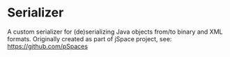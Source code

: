 # Serializer
A custom serializer for (de)serializing Java objects from/to binary and XML formats.
Originally created as part of jSpace project, see: https://github.com/pSpaces
